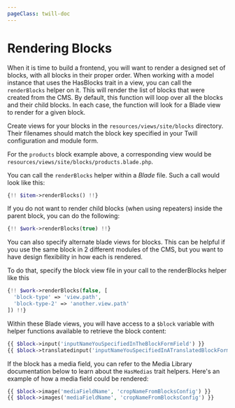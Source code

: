 ```yaml
---
pageClass: twill-doc
---
```


# Rendering Blocks

When it is time to build a frontend, you will want to render a designed set of blocks, with all blocks in their proper order.
When working with a model instance that uses the HasBlocks trait in a view, you can call the `renderBlocks` helper on it.
This will render the list of blocks that were created from the CMS. By default, this function will loop over all the blocks and their child blocks.
In each case, the function will look for a Blade view to render for a given block.

Create views for your blocks in the `resources/views/site/blocks` directory. Their filenames should match the block key  specified in your Twill configuration and module form.

For the `products` block example above, a corresponding view would be `resources/views/site/blocks/products.blade.php`.

You can call the `renderBlocks` helper within a *Blade* file. Such a call would look like this:

```php
{!! $item->renderBlocks() !!}
```

If you do not want to render child blocks (when using repeaters) inside the parent block, you can do the following:

```php
{!! $work->renderBlocks(true) !!}
```

You can also specify alternate blade views for blocks. This can be helpful if you use the same block in 2 different modules of the CMS,
but you want to have design flexibility in how each is rendered.

To do that, specify the block view file in your call to the renderBlocks helper like this

```php
{!! $work->renderBlocks(false, [
  'block-type' => 'view.path',
  'block-type-2' => 'another.view.path'
]) !!}
```

Within these Blade views, you will have access to a `$block` variable with helper functions available to retrieve the block content:

```php
{{ $block->input('inputNameYouSpecifiedInTheBlockFormField') }}
{{ $block->translatedinput('inputNameYouSpecifiedInATranslatedBlockFormField') }}
```

If the block has a media field, you can refer to the Media Library documentation below to learn about the `HasMedias` trait helpers. Here's an example of how a media field could be rendered:

```php
{{ $block->image('mediaFieldName', 'cropNameFromBlocksConfig') }}
{{ $block->images('mediaFieldName', 'cropNameFromBlocksConfig') }}
```
